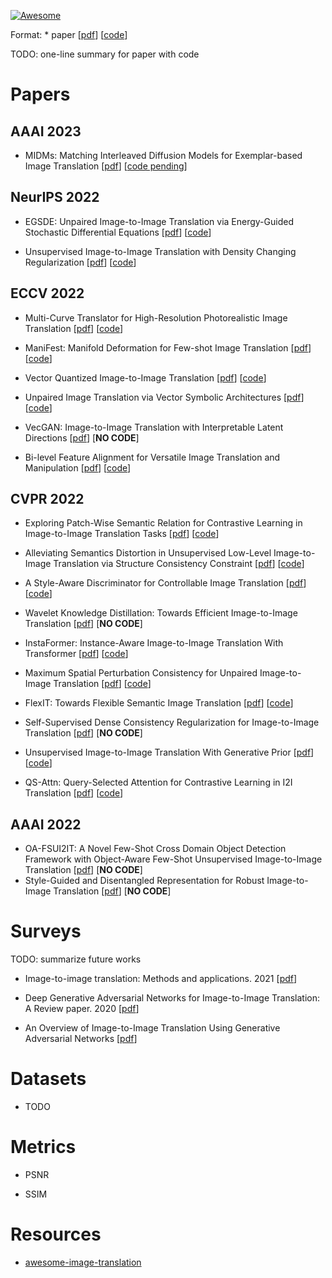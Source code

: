 [![Awesome](https://awesome.re/badge.svg)](https://awesome.re)

Format: * paper [[pdf]()] [[code]()]

TODO: one-line summary for paper with code

# Papers

## AAAI 2023
* MIDMs: Matching Interleaved Diffusion Models for Exemplar-based Image Translation [[pdf](https://arxiv.org/abs/2209.11047)] [[code pending](https://github.com/KU-CVLAB/MIDMs)]

## NeurIPS 2022
* EGSDE: Unpaired Image-to-Image Translation via Energy-Guided Stochastic Differential Equations [[pdf](https://arxiv.org/abs/2207.06635)] [[code](https://github.com/ML-GSAI/EGSDE)]

* Unsupervised Image-to-Image Translation with Density Changing Regularization [[pdf](https://arxiv.org/abs/2204.03641)] [[code](https://github.com/Mid-Push/Decent)]

## ECCV 2022
* Multi-Curve Translator for High-Resolution Photorealistic Image Translation [[pdf](https://arxiv.org/abs/2203.07756)] [[code](https://github.com/IDKiro/MCT)]

* ManiFest: Manifold Deformation for Few-shot Image Translation [[pdf](https://arxiv.org/abs/2111.13681)] [[code](https://github.com/astra-vision/ManiFest)]

* Vector Quantized Image-to-Image Translation [[pdf](https://arxiv.org/abs/2207.13286)] [[code](https://github.com/cyj407/VQ-I2I)]

* Unpaired Image Translation via Vector Symbolic Architectures [[pdf](https://arxiv.org/abs/2209.02686)] [[code](https://github.com/facebookresearch/vsait)]

* VecGAN: Image-to-Image Translation with Interpretable Latent Directions [[pdf](https://arxiv.org/abs/2207.03411)] [**NO CODE**]

* Bi-level Feature Alignment for Versatile Image Translation and Manipulation [[pdf](https://arxiv.org/abs/2107.03021)] [[code](https://github.com/fnzhan/RABIT)]

## CVPR 2022
* Exploring Patch-Wise Semantic Relation for Contrastive Learning in Image-to-Image Translation Tasks [[pdf](https://openaccess.thecvf.com/content/CVPR2022/html/Jung_Exploring_Patch-Wise_Semantic_Relation_for_Contrastive_Learning_in_Image-to-Image_Translation_CVPR_2022_paper.html)] [[code](https://github.com/jcy132/Hneg_SRC)]

* Alleviating Semantics Distortion in Unsupervised Low-Level Image-to-Image Translation via Structure Consistency Constraint [[pdf](https://openaccess.thecvf.com/content/CVPR2022/html/Guo_Alleviating_Semantics_Distortion_in_Unsupervised_Low-Level_Image-to-Image_Translation_via_Structure_CVPR_2022_paper.html)] [[code](https://github.com/cr-gjx/scc)]

* A Style-Aware Discriminator for Controllable Image Translation [[pdf](https://openaccess.thecvf.com/content/CVPR2022/html/Kim_A_Style-Aware_Discriminator_for_Controllable_Image_Translation_CVPR_2022_paper.html)] [[code](https://github.com/kunheek/style-aware-discriminator)]

* Wavelet Knowledge Distillation: Towards Efficient Image-to-Image Translation [[pdf](https://openaccess.thecvf.com/content/CVPR2022/html/Zhang_Wavelet_Knowledge_Distillation_Towards_Efficient_Image-to-Image_Translation_CVPR_2022_paper.html)] [**NO CODE**]

* InstaFormer: Instance-Aware Image-to-Image Translation With Transformer [[pdf](https://openaccess.thecvf.com/content/CVPR2022/html/Kim_InstaFormer_Instance-Aware_Image-to-Image_Translation_With_Transformer_CVPR_2022_paper.html)] [[code](https://github.com/KU-CVLAB/InstaFormer)]

* Maximum Spatial Perturbation Consistency for Unpaired Image-to-Image Translation [[pdf](https://openaccess.thecvf.com/content/CVPR2022/html/Xu_Maximum_Spatial_Perturbation_Consistency_for_Unpaired_Image-to-Image_Translation_CVPR_2022_paper.html)] [[code](https://github.com/batmanlab/mspc)]

* FlexIT: Towards Flexible Semantic Image Translation [[pdf](https://openaccess.thecvf.com/content/CVPR2022/html/Couairon_FlexIT_Towards_Flexible_Semantic_Image_Translation_CVPR_2022_paper.html)] [[code](https://github.com/facebookresearch/semanticimagetranslation)]

* Self-Supervised Dense Consistency Regularization for Image-to-Image Translation [[pdf](https://openaccess.thecvf.com/content/CVPR2022/html/Ko_Self-Supervised_Dense_Consistency_Regularization_for_Image-to-Image_Translation_CVPR_2022_paper.html)] [**NO CODE**]

* Unsupervised Image-to-Image Translation With Generative Prior [[pdf](https://openaccess.thecvf.com/content/CVPR2022/html/Yang_Unsupervised_Image-to-Image_Translation_With_Generative_Prior_CVPR_2022_paper.html)] [[code](https://github.com/williamyang1991/gp-unit)]

* QS-Attn: Query-Selected Attention for Contrastive Learning in I2I Translation [[pdf](https://openaccess.thecvf.com/content/CVPR2022/html/Hu_QS-Attn_Query-Selected_Attention_for_Contrastive_Learning_in_I2I_Translation_CVPR_2022_paper.html)] [[code](https://github.com/sapphire497/query-selected-attention)]
 
## AAAI 2022
* OA-FSUI2IT: A Novel Few-Shot Cross Domain Object Detection Framework with Object-Aware Few-Shot Unsupervised Image-to-Image Translation [[pdf](https://ojs.aaai.org/index.php/AAAI/article/view/20253)] [**NO CODE**]
* Style-Guided and Disentangled Representation for Robust Image-to-Image Translation [[pdf](https://ojs.aaai.org/index.php/AAAI/article/view/19924)] [**NO CODE**]

# Surveys

TODO: summarize future works

* Image-to-image translation: Methods and applications. 2021 [[pdf](https://arxiv.org/abs/2101.08629)]

* Deep Generative Adversarial Networks for Image-to-Image Translation: A Review paper. 2020 [[pdf](https://www.mdpi.com/2073-8994/12/10/1705)] 

* An Overview of Image-to-Image Translation Using Generative Adversarial Networks [[pdf](https://link.springer.com/chapter/10.1007/978-3-030-68780-9_31)] 

# Datasets
* TODO

# Metrics
* PSNR

* SSIM

# Resources
* [awesome-image-translation](https://github.com/weihaox/awesome-image-translation)
